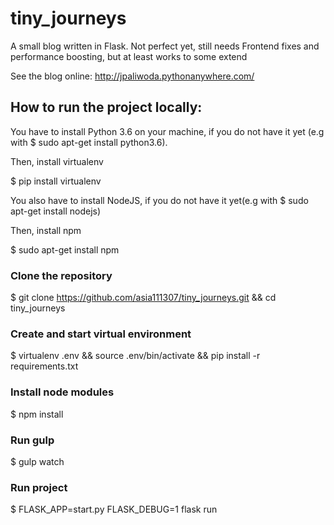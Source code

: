 # tiny_journeys
A small blog written in Flask. Not perfect yet, still needs Frontend fixes and performance boosting, but at least works to some extend

See the blog online: http://jpaliwoda.pythonanywhere.com/

## How to run the project locally:
You have to install Python 3.6 on your machine, if you do not have it yet (e.g with $ sudo apt-get install python3.6).

Then, install virtualenv

$ pip install virtualenv 


You also have to install NodeJS, if you do not have it yet(e.g with $ sudo apt-get install nodejs)

Then, install npm

$ sudo apt-get install npm

### Clone the repository
$ git clone https://github.com/asia111307/tiny_journeys.git && cd tiny_journeys

### Create and start virtual environment
$ virtualenv .env && source .env/bin/activate && pip install -r requirements.txt

### Install node modules
$ npm install

### Run gulp
$ gulp watch

### Run project
$ FLASK_APP=start.py FLASK_DEBUG=1 flask run
